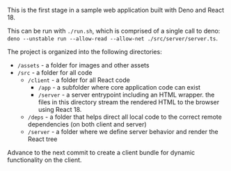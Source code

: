 This is the first stage in a sample web application built with Deno and React 18.

This can be run with `./run.sh`, which is comprised of a single call to deno: `deno --unstable run --allow-read --allow-net ./src/server/server.ts`.

The project is organized into the following directories:
- `/assets` - a folder for images and other assets
- `/src` - a folder for all code
  - `/client` - a folder for all React code
    - `/app` - a subfolder where core application code can exist
    - `/server` - a server entrypoint including an HTML wrapper. the files in this directory stream the rendered HTML to the browser using React 18.
  - `/deps` - a folder that helps direct all local code to the correct remote dependencies (on both client and server)
  - `/server` - a folder where we define server behavior and render the React tree

Advance to the next commit to create a client bundle for dynamic functionality on the client.
